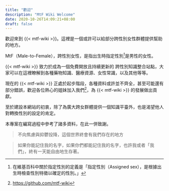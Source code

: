 ```yaml
---
title: "歡迎"
description: "MtF Wiki Welcome"
date: 2020-10-26T14:09:21+08:00
draft: false
---
```


歡迎來到 {{< mtf-wiki >}}。這裡是一個或許可以給部分跨性別女性群體提供幫助的地方。

MtF（Male-to-Female），跨性別女性，是指出生時指定性別[^1]是男性的女性。

{{< mtf-wiki >}} 致力於成為一個免費開放且持續更新的 跨性別知識整合站點，大家可以在這裡瞭解到各種藥物知識、醫療資源、女性常識，以及其他等等。

現在的 {{< mtf-wiki >}} 正處於起步階段，各種資料或許並不齊全，甚至可能還有部分錯誤，歡迎各位熱心的姐妹加入我們[^2]，為 {{< mtf-wiki >}} 的發展做出貢獻。

至於建設本網站的初衷，除了為廣大跨女群體提供一個知識平臺外，也是渴望他人對轉換性別的設定的肯定。

本專案在編寫過程中參考了諸多資料，在此一併致謝。

> 不向焦慮與抑鬱投降，這個世界終會有我們存在的地方

> 如果你能記住我的名字，如果你們都能記住我的名字，也許我或者「我們」，終有一天能自由地生存著。

[^1]: 在維基百科中關於指定性別的定義是「指定性別（Assigned sex），是根據出生時檢查性別特徵以確定的性別。」

[^2]: https://github.com/mtf-wiki
